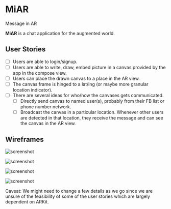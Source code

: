 # MiAR
Message in AR

**MiAR** is a chat application for the augmented world.

## User Stories

* [ ] Users are able to login/signup.
* [ ] Users are able to write, draw, embed picture in a canvas provided by the app in the compose view.
* [ ] Users can place the drawn canvas to a place in the AR view.
* [ ] The canvas frame is hinged to a lat/lng (or maybe more granular location indicator).
* [ ] There are several ideas for who/how the canvases gets communicated.
  * [ ] Directly send canvas to named user(s), probably from their FB list or phone number network.
  * [ ] Broadcast the canvas in a particular location. Whenever other users are detected in that location, they receive the message and can see the canvas in the AR view.
  
## Wireframes

![screenshot](/wireframes/newmessage.pngf?raw=true "new message")

![screenshot](/wireframes/claimamessage.pngf?raw=true "claim message")

![screenshot](/wireframes/existingmessage.pngf?raw=true "existing message")

![screenshot](/wireframes/loginusage.pngf?raw=true "login")



Caveat:
We might need to change a few details as we go since we are unsure of the feasibility of some of the user stories which are largely dependent on ARKit.
